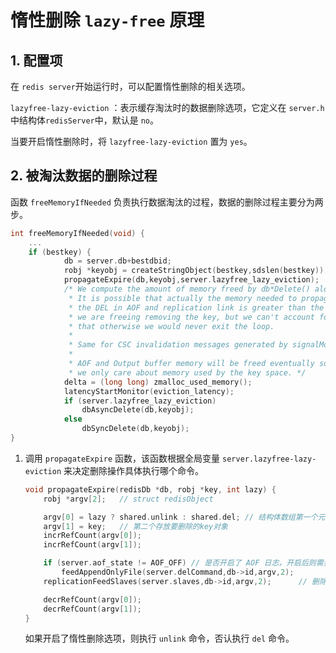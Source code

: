 # 惰性删除 `lazy-free` 原理

## 1. 配置项

在 `redis server`开始运行时，可以配置惰性删除的相关选项。

`lazyfree-lazy-eviction` ：表示缓存淘汰时的数据删除选项，它定义在 `server.h` 中结构体`redisServer`中，默认是 `no`。

当要开启惰性删除时，将 `lazyfree-lazy-eviction` 置为 `yes`。

## 2. 被淘汰数据的删除过程

函数 `freeMemoryIfNeeded` 负责执行数据淘汰的过程，数据的删除过程主要分为两步。

```c
int freeMemoryIfNeeded(void) {
	...
    if (bestkey) {
            db = server.db+bestdbid;
            robj *keyobj = createStringObject(bestkey,sdslen(bestkey));
            propagateExpire(db,keyobj,server.lazyfree_lazy_eviction);
            /* We compute the amount of memory freed by db*Delete() alone.
             * It is possible that actually the memory needed to propagate
             * the DEL in AOF and replication link is greater than the one
             * we are freeing removing the key, but we can't account for
             * that otherwise we would never exit the loop.
             *
             * Same for CSC invalidation messages generated by signalModifiedKey.
             *
             * AOF and Output buffer memory will be freed eventually so
             * we only care about memory used by the key space. */
            delta = (long long) zmalloc_used_memory();
            latencyStartMonitor(eviction_latency);
            if (server.lazyfree_lazy_eviction)
                dbAsyncDelete(db,keyobj);
            else
                dbSyncDelete(db,keyobj);
}
```



1. 调用 `propagateExpire` 函数，该函数根据全局变量 `server.lazyfree-lazy-eviction` 来决定删除操作具体执行哪个命令。

   ```c
   void propagateExpire(redisDb *db, robj *key, int lazy) {
       robj *argv[2];	// struct redisObject 
   
       argv[0] = lazy ? shared.unlink : shared.del;	// 结构体数组第一个元素存放执行的删除命令，如果开启惰性删除，则执行unlink
       argv[1] = key;	// 第二个存放要删除的key对象
       incrRefCount(argv[0]);
       incrRefCount(argv[1]);
   
       if (server.aof_state != AOF_OFF)	// 是否开启了 AOF 日志，开启后则需要把删除命令写入 AOF 日志
           feedAppendOnlyFile(server.delCommand,db->id,argv,2);
       replicationFeedSlaves(server.slaves,db->id,argv,2);		// 删除操作同步给从节点，保证主从数据一致性
   
       decrRefCount(argv[0]);
       decrRefCount(argv[1]);
   }
   ```

   如果开启了惰性删除选项，则执行 `unlink` 命令，否认执行 `del` 命令。


